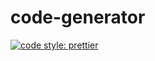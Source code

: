 # code-generator

[![code style: prettier](https://img.shields.io/badge/code_style-prettier-ff69b4.svg?style=flat-square)](https://github.com/prettier/prettier)
